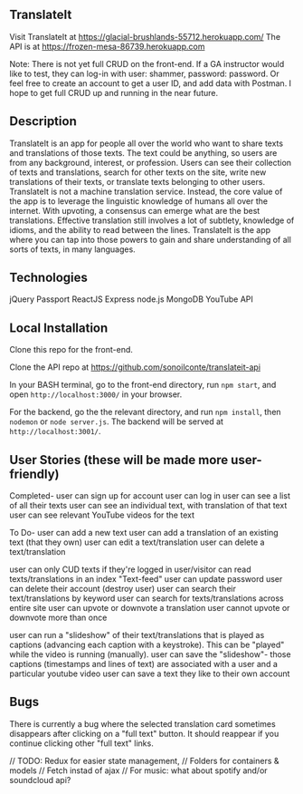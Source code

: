## TranslateIt ##

Visit TranslateIt at https://glacial-brushlands-55712.herokuapp.com/
The API is at https://frozen-mesa-86739.herokuapp.com

Note: There is not yet full CRUD on the front-end. If a GA instructor would like to test, they can log-in with user: shammer, password: password. Or feel free to create an account to get a user ID, and add data with Postman. I hope to get full CRUD up and running in the near future.

## Description ##

TranslateIt is an app for people all over the world who want to share texts and translations of those texts. The text could be anything, so users are from any background, interest, or profession. Users can see their collection of texts and translations, search for other texts on the site, write new translations of their texts, or translate texts belonging to other users.
 
TranslateIt is not a machine translation service. Instead, the core value of the app is to leverage the linguistic knowledge of humans all over the internet. With upvoting, a consensus can emerge what are the best translations. Effective translation still involves a lot of subtlety, knowledge of idioms, and the ability to read between the lines. TranslateIt is the app where you can tap into those powers to gain and share understanding of all sorts of texts, in many languages.

## Technologies ##

jQuery
Passport
ReactJS
Express
node.js
MongoDB
YouTube API

## Local Installation ##

Clone this repo for the front-end.

Clone the API repo at https://github.com/sonoilconte/translateit-api

In your BASH terminal, go to the front-end directory, run `npm start`, and open `http://localhost:3000/` in your browser.

For the backend, go the the relevant directory, and run `npm install`, then `nodemon` or `node server.js`. The backend will be served at `http://localhost:3001/`.

## User Stories (these will be made more user-friendly) ##

Completed-
user can sign up for account
user can log in
user can see a list of all their texts
user can see an individual text, with translation of that text
user can see relevant YouTube videos for the text

To Do-
user can add a new text
user can add a translation of an existing text (that they own)
user can edit a text/translation
user can delete a text/translation

user can only CUD texts if they're logged in
user/visitor can read texts/translations in an index "Text-feed"
user can update password
user can delete their account (destroy user)
user can search their text/translations by keyword
user can search for texts/translations across entire site
user can upvote or downvote a translation
user cannot upvote or downvote more than once

user can run a "slideshow" of their text/translations that is played as captions (advancing each caption with a keystroke). This can be "played" while the video is running (manually).
user can save the "slideshow"- those captions (timestamps and lines of text) are associated with a user and a particular youtube video
user can save a text they like to their own account

## Bugs ##

There is currently a bug where the selected translation card sometimes disappears after clicking on a "full text" button. It should reappear if you continue clicking other "full text" links.



// TODO: Redux for easier state management,
// Folders for containers & models
// Fetch instad of ajax
// For music: what about spotify and/or soundcloud api?

